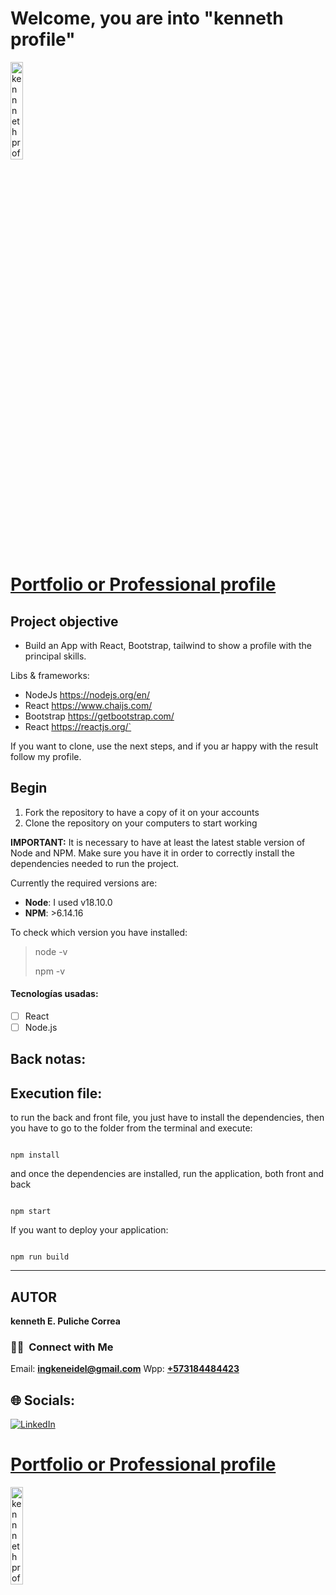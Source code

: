 # Welcome, you are into "kenneth profile"

<div align='left' >
   
  <img width="20%" height="20%" src='https://kennethdevpc.vercel.app/static/media/iconoken.975f3c6f4efabcabc715.png' alt="kennneth profile"  />
</div>

# [ Portfolio or Professional profile ](https://kennethdevpc.vercel.app/Espa%C3%B1ol)

## Project objective

- Build an App with React, Bootstrap, tailwind to show a profile with the principal skills.

Libs & frameworks:

- NodeJs https://nodejs.org/en/
- React https://www.chaijs.com/
- Bootstrap https://getbootstrap.com/
- React https://reactjs.org/`

If you want to clone, use the next steps, and if you ar happy with the result follow my profile.

## Begin

1. Fork the repository to have a copy of it on your accounts
2. Clone the repository on your computers to start working

**IMPORTANT:** It is necessary to have at least the latest stable version of Node and NPM. Make sure you have it in order to correctly install the dependencies needed to run the project.

Currently the required versions are:

- **Node**: I used v18.10.0
- **NPM**: >6.14.16

To check which version you have installed:

> node -v
>
> npm -v

#### Tecnologías usadas:

- [ ] React
- [ ] Node.js

## Back notas:

## Execution file:

to run the back and front file, you just have to install the dependencies, then you have to go to the folder from the terminal and execute:

```

npm install

```

and once the dependencies are installed, run the application, both front and back

```

npm start

```

If you want to deploy your application:

```

npm run build

```

<hr/>

## **AUTOR**

**kenneth E. Puliche Correa**

### <h3> 🤝🏻 &nbsp;Connect with Me </h3>

Email: **ingkeneidel@gmail.com**
Wpp: **<a href="https://wa.link/gvjrns"> +573184484423 </a>**

## 🌐 Socials:

[![LinkedIn](https://img.shields.io/badge/LinkedIn-%230077B5.svg?logo=linkedin&logoColor=white)](https://www.linkedin.com/in/kennethe-p-813311225/)
</br>

# [ Portfolio or Professional profile ](https://kennethdevpc.vercel.app/Espa%C3%B1ol)

  <img width="20%" height="20%" src='https://avatars.githubusercontent.com/u/115111539?v=4' alt="kennneth profile"  />
